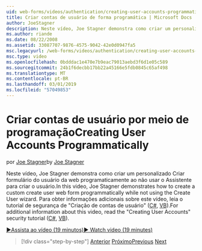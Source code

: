 ```yaml
---
uid: web-forms/videos/authentication/creating-user-accounts-programmatically
title: Criar contas de usuário de forma programática | Microsoft Docs
author: JoeStagner
description: Neste vídeo, Joe Stagner demonstra como criar um personalizado Criar formulário do usuário da web programaticamente ao não usar o Assistente para criar o usuário. Para mais eu...
ms.author: riande
ms.date: 08/22/2008
ms.assetid: 33087707-9876-4575-9042-42e0d0947fa5
msc.legacyurl: /web-forms/videos/authentication/creating-user-accounts-programmatically
msc.type: video
ms.openlocfilehash: 0bdddac1e470e7b9eac79013aebd3f6d1e05c589
ms.sourcegitcommit: 24b1f6decbb17bb22a45166e5fdb0845c65af498
ms.translationtype: MT
ms.contentlocale: pt-BR
ms.lasthandoff: 03/01/2019
ms.locfileid: "57049853"
---
```

<a name="creating-user-accounts-programmatically"></a><span data-ttu-id="4819e-104">Criar contas de usuário por meio de programação</span><span class="sxs-lookup"><span data-stu-id="4819e-104">Creating User Accounts Programmatically</span></span>
====================
<span data-ttu-id="4819e-105">por [Joe Stagner](https://github.com/JoeStagner)</span><span class="sxs-lookup"><span data-stu-id="4819e-105">by [Joe Stagner](https://github.com/JoeStagner)</span></span>

<span data-ttu-id="4819e-106">Neste vídeo, Joe Stagner demonstra como criar um personalizado Criar formulário do usuário da web programaticamente ao não usar o Assistente para criar o usuário.</span><span class="sxs-lookup"><span data-stu-id="4819e-106">In this video, Joe Stagner demonstrates how to create a custom create user web form programmatically while not using the Create User wizard.</span></span> <span data-ttu-id="4819e-107">Para obter informações adicionais sobre este vídeo, leia o tutorial de segurança de "Criação de contas de usuário" ([C#](../../overview/older-versions-security/membership/creating-user-accounts-cs.md), [VB](../../overview/older-versions-security/membership/creating-user-accounts-vb.md)).</span><span class="sxs-lookup"><span data-stu-id="4819e-107">For additional information about this video, read the "Creating User Accounts" security tutorial ([C#](../../overview/older-versions-security/membership/creating-user-accounts-cs.md), [VB](../../overview/older-versions-security/membership/creating-user-accounts-vb.md)).</span></span>

[<span data-ttu-id="4819e-108">&#9654;Assista ao vídeo (19 minutos)</span><span class="sxs-lookup"><span data-stu-id="4819e-108">&#9654; Watch video (19 minutes)</span></span>](https://channel9.msdn.com/Blogs/ASP-NET-Site-Videos/creating-user-accounts-programmatically)

> [!div class="step-by-step"]
> <span data-ttu-id="4819e-109">[Anterior](creating-user-accounts-with-the-create-user-wizard.md)
> [Próximo](validating-users-manually.md)</span><span class="sxs-lookup"><span data-stu-id="4819e-109">[Previous](creating-user-accounts-with-the-create-user-wizard.md)
[Next](validating-users-manually.md)</span></span>
